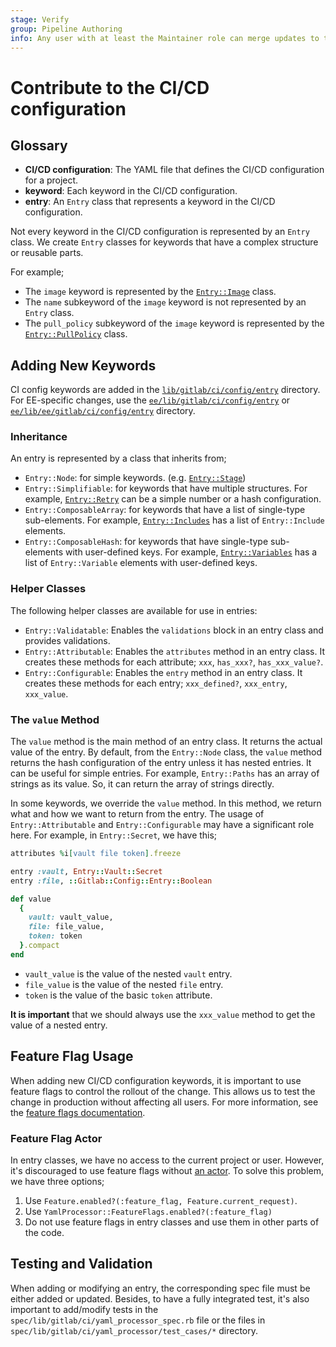 ```yaml
---
stage: Verify
group: Pipeline Authoring
info: Any user with at least the Maintainer role can merge updates to this content. For details, see https://docs.gitlab.com/ee/development/development_processes.html#development-guidelines-review.
---
```


# Contribute to the CI/CD configuration

## Glossary

- **CI/CD configuration**: The YAML file that defines the CI/CD configuration for a project.
- **keyword**: Each keyword in the CI/CD configuration.
- **entry**: An `Entry` class that represents a keyword in the CI/CD configuration.

Not every keyword in the CI/CD configuration is represented by an `Entry` class.
We create `Entry` classes for keywords that have a complex structure or reusable parts.

For example;

- The `image` keyword is represented by the [`Entry::Image`](https://gitlab.com/gitlab-org/gitlab/-/blob/master/lib/gitlab/ci/config/entry/image.rb) class.
- The `name` subkeyword of the `image` keyword is not represented by an `Entry` class.
- The `pull_policy` subkeyword of the `image` keyword is represented by the [`Entry::PullPolicy`](https://gitlab.com/gitlab-org/gitlab/-/blob/master/lib/gitlab/ci/config/entry/pull_policy.rb) class.

## Adding New Keywords

CI config keywords are added in the [`lib/gitlab/ci/config/entry`](https://gitlab.com/gitlab-org/gitlab/-/tree/master/lib/gitlab/ci/config/entry) directory.
For EE-specific changes, use the [`ee/lib/gitlab/ci/config/entry`](https://gitlab.com/gitlab-org/gitlab/-/tree/master/ee/lib/gitlab/ci/config/entry)
or [`ee/lib/ee/gitlab/ci/config/entry`](https://gitlab.com/gitlab-org/gitlab/-/tree/master/ee/lib/ee/gitlab/ci/config/entry) directory.

### Inheritance

An entry is represented by a class that inherits from;

- `Entry::Node`: for simple keywords.
(e.g. [`Entry::Stage`](https://gitlab.com/gitlab-org/gitlab/-/blob/master/lib/gitlab/ci/config/entry/stage.rb))
- `Entry::Simplifiable`: for keywords that have multiple structures.
For example, [`Entry::Retry`](https://gitlab.com/gitlab-org/gitlab/-/blob/master/lib/gitlab/ci/config/entry/retry.rb) can be a simple number or a hash configuration.
- `Entry::ComposableArray`: for keywords that have a list of single-type sub-elements.
For example, [`Entry::Includes`](https://gitlab.com/gitlab-org/gitlab/-/blob/master/lib/gitlab/ci/config/entry/includes.rb) has a list of `Entry::Include` elements.
- `Entry::ComposableHash`: for keywords that have single-type sub-elements with user-defined keys.
For example, [`Entry::Variables`](https://gitlab.com/gitlab-org/gitlab/-/blob/master/lib/gitlab/ci/config/entry/variables.rb) has a list of `Entry::Variable` elements with user-defined keys.

### Helper Classes

The following helper classes are available for use in entries:

- `Entry::Validatable`: Enables the `validations` block in an entry class and provides validations.
- `Entry::Attributable`: Enables the `attributes` method in an entry class. It creates these methods for each attribute; `xxx`, `has_xxx?`, `has_xxx_value?`.
- `Entry::Configurable`: Enables the `entry` method in an entry class. It creates these methods for each entry; `xxx_defined?`, `xxx_entry`, `xxx_value`.

### The `value` Method

The `value` method is the main method of an entry class. It returns the actual value of the entry.
By default, from the `Entry::Node` class, the `value` method returns the hash configuration of the entry unless it has nested entries.
It can be useful for simple entries. For example, `Entry::Paths` has an array of strings as its value. So, it can return the array of strings directly.

In some keywords, we override the `value` method. In this method, we return what and how we want to return from the entry.
The usage of `Entry::Attributable` and `Entry::Configurable` may have a significant role here. For example,
in `Entry::Secret`, we have this;

```ruby
attributes %i[vault file token].freeze

entry :vault, Entry::Vault::Secret
entry :file, ::Gitlab::Config::Entry::Boolean

def value
  {
    vault: vault_value,
    file: file_value,
    token: token
  }.compact
end
```

- `vault_value` is the value of the nested `vault` entry.
- `file_value` is the value of the nested `file` entry.
- `token` is the value of the basic `token` attribute.

**It is important** that we should always use the `xxx_value` method to get the value of a nested entry.

## Feature Flag Usage

When adding new CI/CD configuration keywords, it is important to use feature flags to control the rollout of the change.
This allows us to test the change in production without affecting all users. For more information, see the [feature flags documentation](../feature_flags/index.md).

### Feature Flag Actor

In entry classes, we have no access to the current project or user. However, it's discouraged to use feature flags without [an actor](../feature_flags/index.md#feature-actors).
To solve this problem, we have three options;

1. Use `Feature.enabled?(:feature_flag, Feature.current_request)`.
1. Use `YamlProcessor::FeatureFlags.enabled?(:feature_flag)`
1. Do not use feature flags in entry classes and use them in other parts of the code.

## Testing and Validation

When adding or modifying an entry, the corresponding spec file must be either added or updated.
Besides, to have a fully integrated test, it's also important to add/modify tests in the `spec/lib/gitlab/ci/yaml_processor_spec.rb` file or
the files in `spec/lib/gitlab/ci/yaml_processor/test_cases/*` directory.
